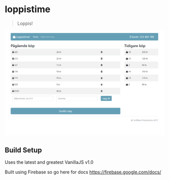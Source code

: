 # loppistime

> Loppis!

![Example](https://github.com/hrosenhorn/loppistime/blob/master/mockups/landing.PNG?raw=true)

## Build Setup

Uses the latest and greatest VanillaJS v1.0

Built using Firebase so go here for docs https://firebase.google.com/docs/
